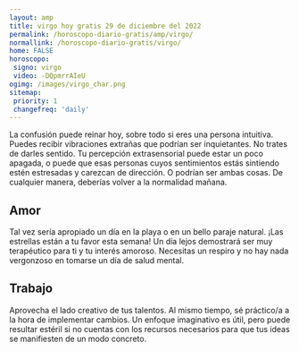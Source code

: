 ```yaml
---
layout: amp
title: virgo hoy gratis 29 de diciembre del 2022 
permalink: /horoscopo-diario-gratis/amp/virgo/
normallink: /horoscopo-diario-gratis/virgo/
home: FALSE
horoscopo:
 signo: virgo
 video: -DQpmrrAIeU
ogimg: /images/virgo_char.png
sitemap:
 priority: 1
 changefreq: 'daily'
---
```



La confusión puede reinar hoy, sobre todo si eres una persona intuitiva. Puedes recibir vibraciones extrañas que podrían ser inquietantes. No trates de darles sentido. Tu percepción extrasensorial puede estar un poco apagada, o puede que esas personas cuyos sentimientos estás sintiendo estén estresadas y carezcan de dirección. O podrían ser ambas cosas. De cualquier manera, deberías volver a la normalidad mañana.

## Amor

Tal vez sería apropiado un día en la playa o en un bello paraje natural. ¡Las estrellas están a tu favor esta semana! Un día lejos demostrará ser muy terapéutico para ti y tu interés amoroso. Necesitas un respiro y no hay nada vergonzoso en tomarse un día de salud mental.

## Trabajo

Aprovecha el lado creativo de tus talentos. Al mismo tiempo, sé práctico/a a la hora de implementar cambios. Un enfoque imaginativo es útil, pero puede resultar estéril si no cuentas con los recursos necesarios para que tus ideas se manifiesten de un modo concreto.